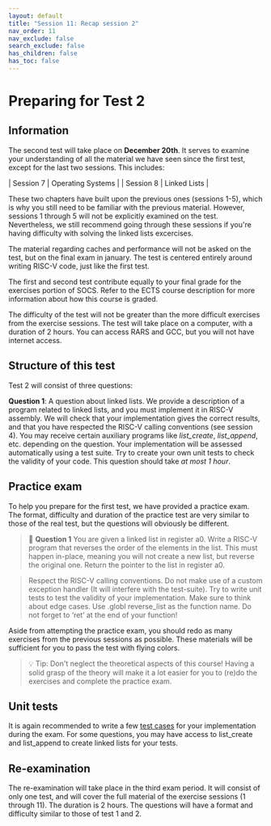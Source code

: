```yaml
---
layout: default
title: "Session 11: Recap session 2"
nav_order: 11
nav_exclude: false
search_exclude: false
has_children: false
has_toc: false
---
```

# Preparing for Test 2
## Information
The second test will take place on **December 20th**. It serves to examine your understanding of all the material we have seen since the first test, except for the last two sessions. This includes:

| Session 7  | Operating Systems |
| Session 8 | Linked Lists |

These two chapters have built upon the previous ones (sessions 1-5), which is why you still need to be familiar with the previous material. However, sessions 1 through 5 will not be explicitly examined on the test. Nevertheless, we still recommend going through these sessions if you're having difficulty with solving the linked lists excercises.

The material regarding caches and performance will not be asked on the test, but on the final exam in january. The test is centered entirely around writing RISC-V code, just like the first test.

The first and second test contribute equally to your final grade for the exercises portion of SOCS. Refer to the ECTS course description for more information about how this course is graded.

The difficulty of the test will not be greater than the more difficult exercises from the exercise sessions. The test will take place on a computer, with a duration of 2 hours. You can access RARS and GCC, but you will not have internet access.

## Structure of this test
Test 2 will consist of three questions:

**Question 1**: A question about linked lists. We provide a description of a program related to linked lists, and you must implement it in RISC-V assembly. We will check that your implementation gives the correct results, and that you have respected the RISC-V calling conventions (see session 4). You may receive certain auxiliary programs like *list_create*, *list_append*, etc. depending on the question. Your implementation will be assessed automatically using a test suite. Try to create your own unit tests to check the validity of your code. This question should take *at most 1 hour*.
## Practice exam
To help you prepare for the first test, we have provided a practice exam. The format, difficulty and duration of the practice test are very similar to those of the real test, but the questions will obviously be different. 

> :pencil: **Question 1**
> You are given a linked list in register a0. Write a RISC-V program that reverses the order of the elements in the list.
> This must happen in-place, meaning you will not create a new list, but reverse the original one. 
> Return the pointer to the list in register a0.

> Respect the RISC-V calling conventions. Do not make use of a custom exception handler (It will interfere with the test-suite). 
> Try to write unit tests to test the validity of your implementation. Make sure to think about edge cases. 
> Use .globl reverse_list as the function name. Do not forget to ‘ret’ at the end of your function!

Aside from attempting the practice exam, you should redo as many exercises from the previous sessions as possible. These materials will be sufficient for you to pass the test with flying colors.

> :bulb: Tip: Don't neglect the theoretical aspects of this course! 
> Having a solid grasp of the theory will make it a lot easier for you to
> (re)do the exercises and complete the practice exam.

## Unit tests
It is again recommended to write a few [test cases](https://socs-kul.github.io/exercises/6-recap-1/#writing-unit-tests) for your implementation during the exam. For some questions, you may have access to list_create and list_append to create linked lists for your tests.

## Re-examination
The re-examination will take place in the third exam period. It will consist of only one test, and will cover the full material of the exercise sessions (1 through 11). The duration is 2 hours. The questions will have a format and difficulty similar to those of test 1 and 2.